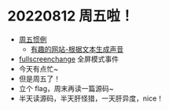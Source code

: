 <!--
 * @Desc:
 * @Author: 曾茹菁
 * @Date: 2022-08-12 09:28:56
 * @LastEditors: 曾茹菁
 * @LastEditTime: 2022-08-12 21:04:34
-->

# 20220812 周五啦！

- [周五惯例](https://www.ruanyifeng.com/blog/2022/08/weekly-issue-218.html)
  - [有趣的网站-根据文本生成声音](http://dongchaoyang.top/text-to-sound-synthesis-demo/)
- [fullscreenchange](https://developer.mozilla.org/zh-CN/docs/Web/API/Document/fullscreenchange_event) 全屏模式事件
- 今天有点忙~
- 但是周五了！
- 立个 flag，周末再读一篇源码~
- 半天读源码，半天肝怪猎，一天肝异度，nice！
